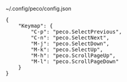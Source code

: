 ~/.config/peco/config.json

<pre>
{
    "Keymap": {
        "C-p": "peco.SelectPrevious",
        "C-n": "peco.SelectNext",
        "M-j": "peco.SelectDown",
        "M-k": "peco.SelectUp",
        "M-h": "peco.ScrollPageUp",
        "M-l": "peco.ScrollPageDown"
    }   
}
</pre>
